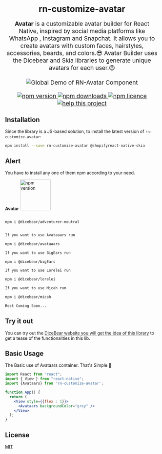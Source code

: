 <h1 align="center" style="text-align: center;">rn-customize-avatar</h1>
<p align="center" style="font-size: 1.2rem;">
  <strong>Avatar</strong> is a customizable avatar builder for React Native, inspired by social media platforms like WhatsApp , Instagram and Snapchat. It allows you to create avatars with custom faces, hairstyles, accessories, beards, and colors.😎 Avatar  Builder uses the Dicebear and Skia libraries to generate unique avatars for each user.😍 <br /><br />
  <img src="https://i.giphy.com/media/opNKRZ8Q8S9mh2E3t0/giphy.webp" alt="Global Demo of RN-Avatar Component" display="block" max-width="100%" />
</p>

<p align="center" style="font-size: 1.2rem;">
  <a href="https://npmjs.org/package/rn-customize-avatar" title="View this project on npm">
    <img src="http://img.shields.io/npm/v/rn-customize-avatar.svg?style=flat-square" alt="npm version" />
  </a>
  <a href="https://npmjs.org/package/rn-customize-avatar" title="View this project on npm">
    <img src="http://img.shields.io/npm/dm/rn-customize-avatar.svg?style=flat-square" alt="npm downloads" />
  </a>
  <a href="https://npmjs.org/package/rn-customize-avatar" title="View this project on npm">
    <img src="http://img.shields.io/npm/l/rn-customize-avatar.svg?style=flat-square" alt="npm licence" />
  </a>
  <a href="https://www.paypal.com/donate?business=ZMAJTXD5HYWCQ&item_name=open-source+dev+flash+message&currency_code=USD" title="If this project help you reduce time to develop, you can give me a cup of coffee :)">
    <img src="https://img.shields.io/badge/Donate-PayPal-green.svg?style=flat-square" alt="help this project" />
  </a>
</p>

## Installation

Since the library is a JS-based solution, to install the latest version of `rn-customize-avatar`:

```bash
npm install --save rn-customize-avatar @shopifyreact-native-skia
```
## Alert

You have to install any one of them npm according to your need.

<p>
<strong>Avatar</strong>
 <img width="100px" height="100px" src="https://api.dicebear.com/5.x/avataaars/png" display="block" alt="npm version" />
</p>

```bash

npm i @dicebear/adventurer-neutral 

```

```bash

If you want to use Avataaars run 

npm i @dicebear/avataaars

If you want to use BigEars run 

npm i @dicebear/bigEars 

If you want to use Lorelei run 

npm i @dicebear/lorelei

If you want to use Micah run

npm i @dicebear/micah 

Rest Coming Soon...
```
## Try it out

You can try out the [DiceBear website you will get the idea of this library](https://dicebear.com/) to get a tease of the functionalities in this lib.

## Basic Usage

The Basic use of Avataars container. That's Simple 😬
```jsx
import React from "react";
import { View } from "react-native";
import {Avataars} from 'rn-customize-avatar';

function App() {
  return (
    <View style={{flex : 1}}>
      <Avataars backgroundColor="grey" />
    </View>
  );
}
```
## License

[MIT](https://choosealicense.com/licenses/mit/)